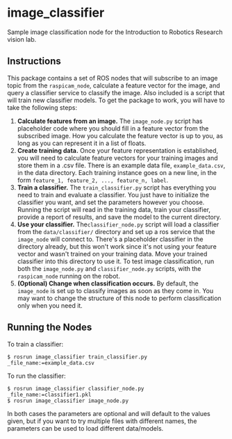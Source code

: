 # image_classifier
Sample image classification node for the Introduction to Robotics Research vision lab.

## Instructions
This package contains a set of ROS nodes that will subscribe to an image topic from the `raspicam_node`, calculate a feature vector for the image, and query a classifier service to classify the image.  Also included is a script that will train new classifier models.  To get the package to work, you will have to take the following steps:

1. **Calculate features from an image.**  The `image_node.py` script has placeholder code where you should fill in a feature vector from the subscribed image.  How you calculate the feature vector is up to you, as long as you can represent it in a list of floats.
1. **Create training data.**  Once your feature representation is established, you will need to calculate feature vectors for your training images and store them in a .csv file.  There is an example data file, `example_data.csv`, in the data directory.  Each training instance goes on a new line, in the form `feature_1, feature_2, ..., feature_n, label`.
1. **Train a classifier.**  The `train_classifier.py` script has everything you need to train and evaluate a classifier.  You just have to initialize the classifier you want, and set the parameters however you choose.  Running the script will read in the training data, train your classifier, provide a report of results, and save the model to the current directory.
1. **Use your classifier.**  The`classifier_node.py` script will load a classifier from the `data/classifier/` directory and set up a ros service that the `image_node` will connect to.  There's a placeholder classifier in the directory already, but this won't work since it's not using your feature vector and wasn't trained on your training data.  Move your trained classifier into this directory to use it.  To test image classification, run both the `image_node.py` and `classifier_node.py` scripts, with the `raspicam_node` running on the robot.
1. **(Optional) Change when classification occurs.**  By default, the `image_node` is set up to classify images as soon as they come in.  You may want to change the structure of this node to perform classification only when you need it.

## Running the Nodes

To train a classifier:
```
$ rosrun image_classifier train_classifier.py _file_name:=example_data.csv
```

To run the classifier:
```
$ rosrun image_classifier classifier_node.py _file_name:=classifier1.pkl
$ rosrun image_classifier image_node.py
```

In both cases the parameters are optional and will default to the values given, but if you want to try multiple files with different names, the parameters can be used to load different data/models.
